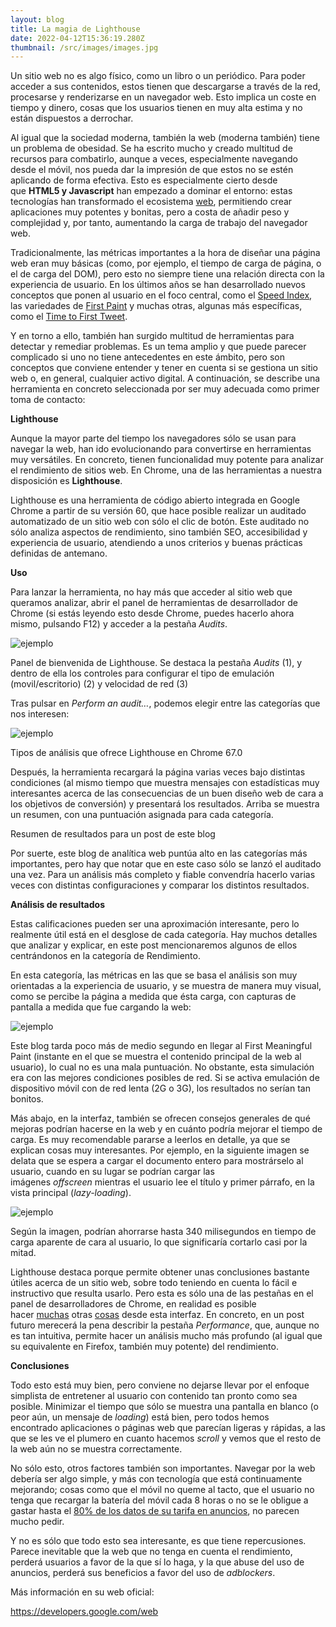 ```yaml
---
layout: blog
title: La magia de Lighthouse
date: 2022-04-12T15:36:19.280Z
thumbnail: /src/images/images.jpg
---
```

<!--StartFragment-->

Un sitio web no es algo físico, como un libro o un periódico. Para poder acceder a sus contenidos, estos tienen que descargarse a través de la red, procesarse y renderizarse en un navegador web. Esto implica un coste en tiempo y dinero, cosas que los usuarios tienen en muy alta estima y no están dispuestos a derrochar.

Al igual que la sociedad moderna, también la web (moderna también) tiene un problema de obesidad. Se ha escrito mucho y creado multitud de recursos para combatirlo, aunque a veces, especialmente navegando desde el móvil, nos pueda dar la impresión de que estos no se estén aplicando de forma efectiva. Esto es especialmente cierto desde que **HTML5 y Javascript** han empezado a dominar el entorno: estas tecnologías han transformado el ecosistema [web](https://www.divisadero.es/lexicograma?web), permitiendo crear aplicaciones muy potentes y bonitas, pero a costa de añadir peso y complejidad y, por tanto, aumentando la carga de trabajo del navegador web.

Tradicionalmente, las métricas importantes a la hora de diseñar una página web eran muy básicas (como, por ejemplo, el tiempo de carga de página, o el de carga del DOM), pero esto no siempre tiene una relación directa con la experiencia de usuario. En los últimos años se han desarrollado nuevos conceptos que ponen al usuario en el foco central, como el [Speed Index](https://sites.google.com/a/webpagetest.org/docs/using-webpagetest/metrics/speed-index), las variedades de [First Paint](https://developers.google.com/web/fundamentals/performance/user-centric-performance-metrics#first_paint_and_first_contentful_paint) y muchas otras, algunas más específicas, como el [Time to First Tweet](https://blog.alexmaccaw.com/time-to-first-tweet).

Y en torno a ello, también han surgido multitud de herramientas para detectar y remediar problemas. Es un tema amplio y que puede parecer complicado si uno no tiene antecedentes en este ámbito, pero son conceptos que conviene entender y tener en cuenta si se gestiona un sitio web o, en general, cualquier activo digital. A continuación, se describe una herramienta en concreto seleccionada por ser muy adecuada como primer toma de contacto:

**Lighthouse**

Aunque la mayor parte del tiempo los navegadores sólo se usan para navegar la web, han ido evolucionando para convertirse en herramientas muy versátiles. En concreto, tienen funcionalidad muy potente para analizar el rendimiento de sitios web. En Chrome, una de las herramientas a nuestra disposición es **Lighthouse**.

Lighthouse es una herramienta de código abierto integrada en Google Chrome a partir de su versión 60, que hace posible realizar un auditado automatizado de un sitio web con sólo el clic de botón. Este auditado no sólo analiza aspectos de rendimiento, sino también SEO, accesibilidad y experiencia de usuario, atendiendo a unos criterios y buenas prácticas definidas de antemano.

**Uso**

Para lanzar la herramienta, no hay más que acceder al sitio web que queramos analizar, abrir el panel de herramientas de desarrollador de Chrome (si estás leyendo esto desde Chrome, puedes hacerlo ahora mismo, pulsando F12) y acceder a la pestaña *Audits*.

<!--EndFragment-->

![ejemplo](/src/images/pic1.png)

<!--StartFragment-->

Panel de bienvenida de Lighthouse. Se destaca la pestaña *Audits* (1), y dentro de ella los controles para configurar el tipo de emulación (movil/escritorio) (2) y velocidad de red (3)

Tras pulsar en *Perform an audit…*, podemos elegir entre las categorías que nos interesen:

<!--EndFragment-->

![ejemplo](/src/images/pic2.png)

Tipos de análisis que ofrece Lighthouse en Chrome 67.0

Después, la herramienta recargará la página varias veces bajo distintas condiciones (al mismo tiempo que muestra mensajes con estadísticas muy interesantes acerca de las consecuencias de un buen diseño web de cara a los objetivos de conversión) y presentará los resultados. Arriba se muestra un resumen, con una puntuación asignada para cada categoría.

<!--EndFragment-->

<!--StartFragment-->

Resumen de resultados para un post de este blog

Por suerte, este blog de analítica web puntúa alto en las categorías más importantes, pero hay que notar que en este caso sólo se lanzó el auditado una vez. Para un análisis más completo y fiable convendría hacerlo varias veces con distintas configuraciones y comparar los distintos resultados.

**Análisis de resultados**

Estas calificaciones pueden ser una aproximación interesante, pero lo realmente útil está en el desglose de cada categoría. Hay muchos detalles que analizar y explicar, en este post mencionaremos algunos de ellos centrándonos en la categoría de Rendimiento.

En esta categoría, las métricas en las que se basa el análisis son muy orientadas a la experiencia de usuario, y se muestra de manera muy visual, como se percibe la página a medida que ésta carga, con capturas de pantalla a medida que fue cargando la web:

<!--EndFragment-->

![ejemplo](/src/images/pic4.png)

<!--StartFragment-->

Este blog tarda poco más de medio segundo en llegar al First Meaningful Paint (instante en el que se muestra el contenido principal de la web al usuario), lo cual no es una mala puntuación. No obstante, esta simulación era con las mejores condiciones posibles de red. Si se activa emulación de dispositivo móvil con de red lenta (2G o 3G), los resultados no serían tan bonitos.

Más abajo, en la interfaz, también se ofrecen consejos generales de qué mejoras podrían hacerse en la web y en cuánto podría mejorar el tiempo de carga. Es muy recomendable pararse a leerlos en detalle, ya que se explican cosas muy interesantes. Por ejemplo, en la siguiente imagen se delata que se espera a cargar el documento entero para mostrárselo al usuario, cuando en su lugar se podrían cargar las imágenes *offscreen* mientras el usuario lee el título y primer párrafo, en la vista principal (*lazy-loading*).

<!--EndFragment-->

![ejemplo](/src/images/pic5.png)

Según la imagen, podrían ahorrarse hasta 340 milisegundos en tiempo de carga aparente de cara al usuario, lo que significaría cortarlo casi por la mitad.

Lighthouse destaca porque permite obtener unas conclusiones bastante útiles acerca de un sitio web, sobre todo teniendo en cuenta lo fácil e instructivo que resulta usarlo. Pero esta es sólo una de las pestañas en el panel de desarrolladores de Chrome, en realidad es posible hacer [muchas](https://www.analiticaweb.es/nueva-actualizacion-devtools-google-chrome/) otras [cosas](https://www.analiticaweb.es/valida-app-herramientas-desarrolladores-chrome/) desde esta interfaz. En concreto, en un post futuro merecerá la pena describir la pestaña *Performance*, que, aunque no es tan intuitiva, permite hacer un análisis mucho más profundo (al igual que su equivalente en Firefox, también muy potente) del rendimiento.

**Conclusiones**

Todo esto está muy bien, pero conviene no dejarse llevar por el enfoque simplista de entretener al usuario con contenido tan pronto como sea posible. Minimizar el tiempo que sólo se muestra una pantalla en blanco (o peor aún, un mensaje de *loading*) está bien, pero todos hemos encontrado aplicaciones o páginas web que parecían ligeras y rápidas, a las que se les ve el plumero en cuanto hacemos *scroll* y vemos que el resto de la web aún no se muestra correctamente.

No sólo esto, otros factores también son importantes. Navegar por la web debería ser algo simple, y más con tecnología que está continuamente mejorando; cosas como que el móvil no queme al tacto, que el usuario no tenga que recargar la batería del móvil cada 8 horas o no se le obligue a gastar hasta el [80% de los datos de su tarifa en anuncios](https://www.techdirt.com/articles/20160317/09274333934/why-are-people-using-ad-blockers-ads-can-eat-up-to-79-mobile-data-allotments.shtml), no parecen mucho pedir.

Y no es sólo que todo esto sea interesante, es que tiene repercusiones. Parece inevitable que la web que no tenga en cuenta el rendimiento, perderá usuarios a favor de la que sí lo haga, y la que abuse del uso de anuncios, perderá sus beneficios a favor del uso de *adblockers*.

<!--EndFragment-->

Más información en su web oficial: 

https://developers.google.com/web